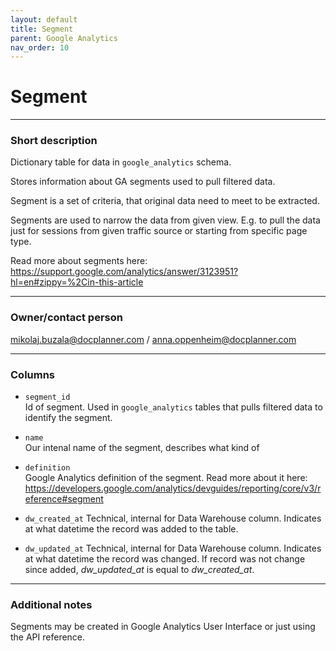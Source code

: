 ```yaml
---
layout: default
title: Segment
parent: Google Analytics
nav_order: 10
---
```


# Segment

---
### Short description

Dictionary table for data in `google_analytics` schema.

Stores information about GA segments used to pull filtered data.

Segment is a set of criteria, that original data need to meet to be extracted.

Segments are used to narrow the data from given view.
E.g. to pull the data just for sessions from given traffic source or starting from specific page type.

Read more about segments here: https://support.google.com/analytics/answer/3123951?hl=en#zippy=%2Cin-this-article



---
### Owner/contact person
mikolaj.buzala@docplanner.com / anna.oppenheim@docplanner.com

---
### Columns
- `segment_id`<br>
Id of segment. Used in `google_analytics` tables that pulls filtered data to identify the segment.


- `name`<br>
  Our intenal name of the segment, describes what kind of


- `definition`<br>
Google Analytics definition of the segment. Read more about it here: https://developers.google.com/analytics/devguides/reporting/core/v3/reference#segment


- `dw_created_at`
Technical, internal for Data Warehouse column.
Indicates at what datetime the record was added to the table.


- `dw_updated_at`
Technical, internal for Data Warehouse column.
Indicates at what datetime the record was changed.
If record was not change since added, *dw_updated_at* is equal to *dw_created_at*.

---
### Additional notes

Segments may be created in Google Analytics User Interface or just using the API reference.

